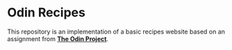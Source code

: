 # Odin Recipes

This repository is an implementation of a basic recipes website based on an assignment from **[The Odin Project](https://www.theodinproject.com/lessons/foundations-recipes)**. 